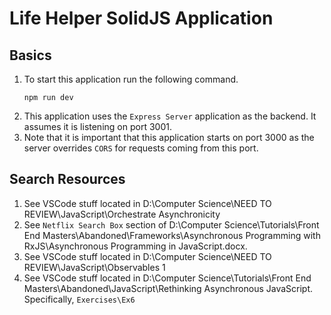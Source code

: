# Life Helper SolidJS Application

## Basics

1. To start this application run the following command.
   ```
   npm run dev
   ```
1. This application uses the `Express Server` application as the backend. It assumes it is listening on port 3001.
1. Note that it is important that this application starts on port 3000 as the server overrides `CORS` for requests coming from this port.

## Search Resources

1. See VSCode stuff located in D:\Computer Science\NEED TO REVIEW\JavaScript\Orchestrate Asynchronicity
1. See `Netflix Search Box` section of D:\Computer Science\Tutorials\Front End Masters\Abandoned\Frameworks\Asynchronous Programming with RxJS\Asynchronous Programming in JavaScript.docx.
1. See VSCode stuff located in D:\Computer Science\NEED TO REVIEW\JavaScript\Observables 1
1. See VSCode stuff located in D:\Computer Science\Tutorials\Front End Masters\Abandoned\JavaScript\Rethinking Asynchronous JavaScript. Specifically, `Exercises\Ex6`
